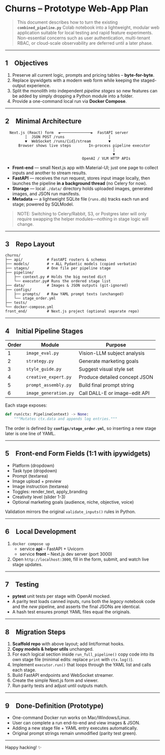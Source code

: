 # Churns – Prototype Web-App Plan

> This document describes how to turn the existing **`combined_pipeline.py`** Colab notebook into a lightweight, modular web application suitable for local testing and rapid feature experiments.  
> Non-essential concerns such as user authentication, multi-tenant RBAC, or cloud-scale observability are deferred until a later phase.

---
## 1 Objectives
1. Preserve all current logic, prompts and pricing tables – **byte-for-byte**.  
2. Replace ipywidgets with a modern web form while keeping the staged-output experience.  
3. Split the monolith into independent *pipeline stages* so new features can be added by simply dropping a Python module into a folder.  
4. Provide a one-command local run via **Docker Compose**.

---
## 2 Minimal Architecture
```
  Next.js (React) form  ◄──────────────►  FastAPI server
         │  JSON POST /runs                    │
         ▼  WebSocket /runs/{id}/stream        ▼
      Browser shows live steps        In-process pipeline executor
                                                 │
                                                 ▼
                                   OpenAI / VLM HTTP APIs
```
* **Front-end** — small Next.js app with Material-UI; just one page to collect inputs and another to stream results.  
* **FastAPI** — receives the run request, stores input image locally, then launches the pipeline **in a background thread** (no Celery for now).  
* **Storage** — local `./data/` directory holds uploaded images, generated images, and JSON run manifests.  
* **Metadata** — a lightweight SQLite file (`runs.db`) tracks each run and stage; powered by SQLModel.

> NOTE: Switching to Celery/Rabbit, S3, or Postgres later will only require swapping the helper modules—nothing in stage logic will change.

---
## 3 Repo Layout
```
churns/
├── api/           # FastAPI routers & schemas
├── models/        # ➜ ALL Pydantic models (copied verbatim)
├── stages/        # One file per pipeline stage
├── pipeline/
│   ├── context.py # Holds the big nested dict
│   └── executor.py# Runs the ordered stage list
├── data/          # Images & JSON outputs (git-ignored)
├── configs/
│   ├── prompts/   # Raw YAML prompt texts (unchanged)
│   └── stage_order.yml
├── tests/
└── docker-compose.yml
front_end/         # Next.js project (optional separate repo)
```

---
## 4 Initial Pipeline Stages
| Order | Module                | Purpose |
|-------|-----------------------|---------|
| 1     | `image_eval.py`       | Vision-LLM subject analysis |
| 2     | `strategy.py`         | Generate marketing goals |
| 3     | `style_guide.py`      | Suggest visual style set |
| 4     | `creative_expert.py`  | Produce detailed concept JSON |
| 5     | `prompt_assembly.py`  | Build final prompt string |
| 6     | `image_generation.py` | Call DALL-E or image-edit API |

Each stage exposes:
```python
def run(ctx: PipelineContext) -> None:
    """Mutates ctx.data and appends log entries."""
```
The order is defined by **`configs/stage_order.yml`**, so inserting a new stage later is one line of YAML.

---
## 5 Front-end Form Fields (1:1 with ipywidgets)
* Platform (dropdown)  
* Task type (dropdown)  
* Prompt (textarea)  
* Image upload + preview  
* Image instruction (textarea)  
* Toggles: render_text, apply_branding  
* Creativity level (slider 1-3)  
* Optional marketing goals (audience, niche, objective, voice)  

Validation mirrors the original `validate_inputs()` rules in Python.

---
## 6 Local Development
1. `docker compose up`  
   * service **api** – FastAPI + Uvicorn  
   * service **front** – Next.js dev server (port 3000)  
2. Open `http://localhost:3000`, fill in the form, submit, and watch live stage updates.

---
## 7 Testing
* **pytest** unit tests per stage with OpenAI mocked.  
* A parity test loads canned inputs, runs both the *legacy* notebook code and the *new* pipeline, and asserts the final JSONs are identical.  
* A hash test ensures prompt YAML files equal the originals.

---
## 8 Migration Steps
1. **Scaffold repo** with above layout; add lint/format hooks.  
2. **Copy models & helper utils** unchanged.  
3. For each logical section inside `run_full_pipeline()` copy code into its own stage file (minimal edits: replace `print` with `ctx.log()`).  
4. Implement `executor.run()` that loops through the YAML list and calls each stage.  
5. Build FastAPI endpoints and WebSocket streamer.  
6. Create the simple Next.js form and viewer.  
7. Run parity tests and adjust until outputs match.  

---
## 9 Done-Definition (Prototype)
* One-command Docker run works on Mac/Windows/Linux.  
* User can complete a run end-to-end and view images & JSON.  
* Adding a new stage file + YAML entry executes automatically.  
* Original prompt strings remain unmodified (parity test green).  

---
Happy hacking!  ✨ 